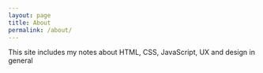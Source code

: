 ```yaml
---
layout: page
title: About
permalink: /about/
---
```


This site includes my notes about HTML, CSS, JavaScript, UX and design in general
